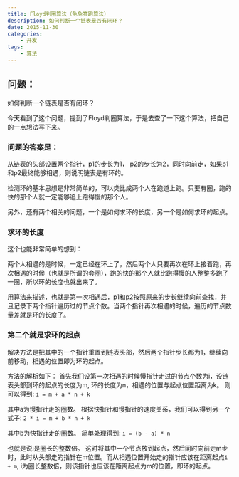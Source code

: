 ```yaml
---
title: Floyd判圈算法（龟兔赛跑算法）
description: 如何判断一个链表是否有闭环？
date: 2015-11-30
categories:
    - 开发
tags:
    - 算法
---
```


## 问题：
如何判断一个链表是否有闭环？

今天看到了这个问题，提到了Floyd判圈算法，于是去查了一下这个算法，把自己的一点想法写下来。 


<!--more-->


### 问题的答案是：  
从链表的头部设置两个指针，p1的步长为1， p2的步长为2，同时向前走，如果p1和p2最终能够相遇，则说明链表是有环的。

检测环的基本思想是非常简单的，可以类比成两个人在跑道上跑。只要有圈，跑的快的那个人就一定能够追上跑得慢的那个人。

另外，还有两个相关的问题，一个是如何求环的长度，另一个是如何求环的起点。

### 求环的长度

这个也能非常简单的想到：

两个人相遇的是时候，一定已经在环上了，然后两个人只要再次在环上接着跑，再次相遇的时候（也就是所谓的套圈），跑的快的那个人就比跑得慢的人整整多跑了一圈，所以环的长度也就出来了。  

用算法来描述，也就是第一次相遇后，p1和p2按照原来的步长继续向前查找，并且记录下两个指针遍历过的节点个数。当两个指针再次相遇的时候，遍历的节点数量差就是环的长度了。

### 第二个就是求环的起点

解决方法是把其中的一个指针重置到链表头部，然后两个指针步长都为1，继续向前移动，相遇的位置即为环的起点。

方法的解析如下：
首先我们设第一次相遇的时候慢指针走过的节点个数为i，设链表头部到环的起点的长度为m, 环的长度为n，相遇的位置与起点位置距离为k。
则可以得到:
`i = m + a * n + k`

其中a为慢指针走的圈数。
根据快指针和慢指针的速度关系，我们可以得到另一个式子: 
`2 * i = m + b * n + k`

其中b为快指针走的圈数。
简单处理得到:
`i = (b - a) * n`

也就是说i是圈长的整数倍。
这时将其中一个节点放到起点，然后同时向前走m步时，此时从头部走的指针在m位置。而从相遇位置开始走的指针应该在距离起点`i + m`, i为圈长整数倍，则该指针也应该在距离起点为m的位置，即环的起点。